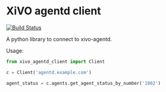 XiVO agentd client
=================
[![Build Status](https://travis-ci.org/xivo-pbx/xivo-agentd-client.svg?branch=master)](https://travis-ci.org/xivo-pbx/xivo-agentd-client)

A python library to connect to xivo-agentd.

Usage:

```python
from xivo_agentd_client import Client

c = Client('agentd.example.com')

agent_status = c.agents.get_agent_status_by_number('1002')
```
